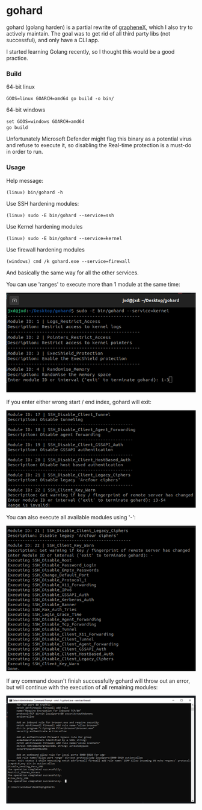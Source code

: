 # gohard

gohard (golang harden) is a partial rewrite of [grapheneX](https://github.com/grapheneX/grapheneX), which I also try to actively maintain.
The goal was to get rid of all third party libs (not successful), and only have a CLI app.

I started learning Golang recently, so I thought this would be a good practice.

### Build

64-bit linux
```commandline
GOOS=linux GOARCH=amd64 go build -o bin/
```

64-bit windows
```commandline
set GOOS=windows GOARCH=amd64
go build
```

Unfortunately Microsoft Defender might flag this binary as a potential virus and refuse to execute it, so disabling the
Real-time protection is a must-do in order to run.

### Usage

Help message:
```commandline
(linux) bin/gohard -h
```

Use SSH hardening modules:
```commandline
(linux) sudo -E bin/gohard --service=ssh
```

Use Kernel hardening modules
```commandline
(linux) sudo -E bin/gohard --service=kernel
```

Use firewall hardening modules
```commandline
(windows) cmd /k gohard.exe --service=firewall
```

And basically the same way for all the other services.

You can use 'ranges' to execute more than 1 module at the same time:

![valid_range](.github/media/good_range.png)

If you enter either wrong start / end index, gohard will exit:

![invalid_range](.github/media/bad_range.png)

You can also execute all available modules using '-':

![all](.github/media/all_range.png)

If any command doesn't finish successfully gohard will throw out an error, but will continue with the execution of all
remaining modules:

![error](.github/media/win_error.png)
